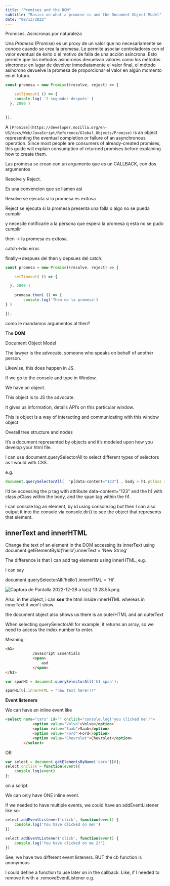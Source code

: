```yaml
---
title: "Promises and the DOM"
subtitle: "Basics on what a promise is and the Document Object Model"
date: "08/13/2022"
---
```



Promises. Asíncronas por naturaleza

Una *Promesa* (Promise) es un proxy de un valor que no necesariamente se conoce cuando se crea la promesa. Le permite asociar controladores con el valor eventual de éxito o el motivo de falla de una acción asíncrona. Esto permite que los métodos asíncronos devuelvan valores como los métodos síncronos: en lugar de devolver inmediatamente el valor final, el método asíncrono devuelve la promesa de proporcionar el valor en algún momento en el futuro.

```jsx
const promesa = new Promise((resolve, reject) => {

	setTimeout( () => {
	console.log( '2 segundos después' )
  }, 2000 )
 

});
```

A `[Promise](https://developer.mozilla.org/en-US/docs/Web/JavaScript/Reference/Global_Objects/Promise)` is an object representing the eventual completion or failure of an asynchronous operation. Since most people are consumers of already-created promises, this guide will explain consumption of returned promises before explaining how to create them.

Las promesa se crean con un argumento que es un CALLBACK, con dos argumentos

Resolve y Reject.

Es una convencion que se llamen asi

Resolve se ejecuta si la promesa es exitosa

Reject se ejecuta si la promesa presenta una falla o algo no se pueda cumplir

y necesite notificarle a la persona que espera la promesa q esta no se pudo cumplir

then → la promesa es exitosa. 

catch→dio error.

finally→despues del then y depsues del catch. 

```jsx
const promesa = new Promise((resolve, reject) => {

	setTimeout( () => {

  }, 2000 )
 
	promesa.then( () => {
		console.log('Then de la promesa') 
} )

});
```

como le mandamos argumentos al then?

The **DOM**

Document Object Model

The lawyer is the advocate, someone who speaks on behalf of another person. 

Likewise, this does happen in JS.

If we go to the console and type in Window.

We have an object.

This object is to JS the advocate.

It gives us information, details API’s on this particular window. 

This is object is a way of interacting and communicating with this window object 

Overall tree structure and nodes

It’s a document represented by objects and it’s modeled upon how you develop your html file. 

I can use document.querySelectorAll to select different types of selectors as I would with CSS. 

e.g. 

```jsx
document.querySelectorAll(  ‘p[data-content="123"] , body > h1.pClass > span‘);
```

I’d be accessing the p tag with attribute data-content=”123” and the h1 with class pClass within the body, and the span tag within the h1.

I can console log an element, by id using console.log but then I can also output it into the console via console.dir() to see the object that represents that element.

## **innerText and innerHTML**

Change the text of an element in the DOM accessing its innerText using document.getElementById(’hello’).innerText = ‘New String’

The difference is that I can add tag elements using innerHTML, e.g.

I can say

document.querySelectorAll(’hello’).innerHTML = ‘<span>Hi</span>’

![Captura de Pantalla 2022-12-28 a la(s) 13.28.55.png](https://s3-us-west-2.amazonaws.com/secure.notion-static.com/5d72fe17-06de-4b09-bb9f-fffe855b431d/Captura_de_Pantalla_2022-12-28_a_la(s)_13.28.55.png)

Also, in the object, i can ***see*** the html inside innerHTML whereas in innerText it won’t show. 

the document object also shows us there is an outerHTML and an outerText

When selecting querySelectorAll for example, it returns an array, so we need to access the index number to enter.

 Meaning: 

```html
<h1>
            Javascript Essentials
            <span>
                asd
            </span>
</h1>
```

```jsx
var spanH1 = document.querySelectorAll('h1 span');

spanH1[0].innerHTML = "new text here!!!"
```

**Event listeners**

We can have an inline event like

```html
<select name="cars" id="" onclick="console.log('you clicked me')">
            <option value="Volvo">Volvo</option>
            <option value="Saab">Saab</option>
            <option value="Ford">Ford</option>
            <option value="Chevrolet">Chevrolet</option>
        </select>
```

OR

```jsx
var select = document.getElementsByName('cars')[0];
select.onclick = function(event){
    console.log(event)
};
```

on a script. 

We can only have ONE inline event. 

If we needed to have multiple events, we could have an addEventListener like so:

```jsx
select.addEventListener('click', function(event) {
    console.log('You have clicked on me!')
})

select.addEventListener('click', function(event) {
    console.log('You have clicked on me 2!')
})
```

See, we have two different event listeners. BUT the cb function is anonymous

I could define a function to use later on in the callback. Like, if I needed to remove it with a .removeEventListener e.g.
